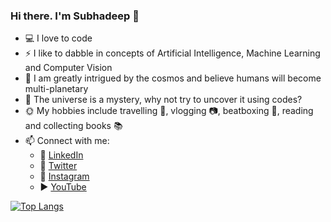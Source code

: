 ### Hi there. I'm Subhadeep 👋


- :computer: I love to code
- :zap: I like to dabble in concepts of Artificial Intelligence, Machine Learning and Computer Vision
- :space_invader: I am greatly intrigued by the cosmos and believe humans will become multi-planetary
- :city_sunset: The universe is a mystery, why not try to uncover it using codes?
- :sun_with_face: My hobbies include travelling :compass:, vlogging :camera:, beatboxing :microphone:, reading and collecting books :books:
- 📫 Connect with me:
  - :office: [LinkedIn](https://www.linkedin.com/in/subhadeep-jana-3bb319171/)
  - :baby_chick: [Twitter](https://twitter.com/SubtreX_YT)
  - :camera_flash: [Instagram](https://www.instagram.com/subtrex)
  - :arrow_forward: [YouTube](https://www.youtube.com/subtrex)

<!-- [![Subhadeep's github stats](https://github-readme-stats.vercel.app/api?username=SubtreX&count_private=true&show_icons=true&theme=radical&hide_rank=false)](https://github.com/anuraghazra/github-readme-stats) -->

[![Top Langs](https://github-readme-stats.vercel.app/api/top-langs/?username=SubtreX&layout=compact)](https://github.com/anuraghazra/github-readme-stats)

